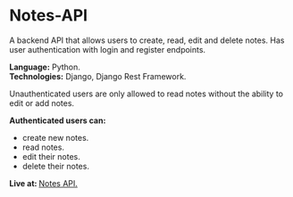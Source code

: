<h1>Notes-API</h1>
A backend API that allows users to create, read, edit and delete notes.
Has user authentication with login and register endpoints. 

<b>Language:</b> Python.<br>
<b>Technologies:</b> Django, Django Rest Framework.

Unauthenticated users are only allowed to read notes without the ability to edit or add notes.


<b>Authenticated users can:</b>
<ul>
<li> create new notes.</li>
<li> read notes.</li>
<li> edit their notes.</li>
<li> delete their notes.</li>

</ul> 

<b>Live at: </b><a href="https://notesapi-4ps1.onrender.com">Notes API.</a>
